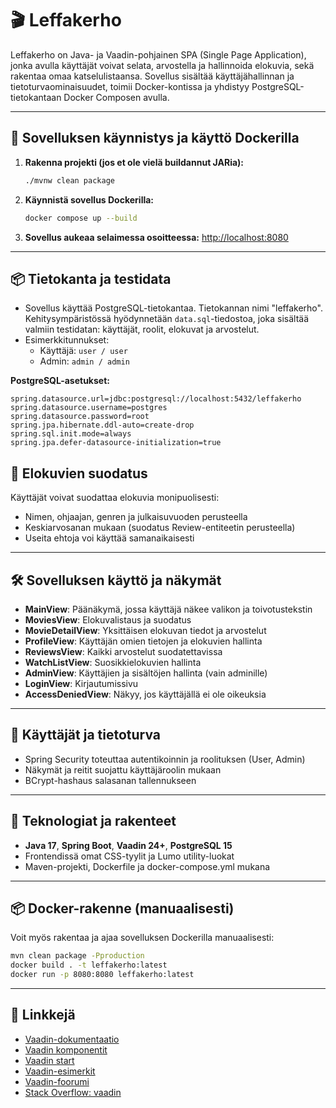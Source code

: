 # 🎬 Leffakerho

Leffakerho on Java- ja Vaadin-pohjainen SPA (Single Page Application), jonka avulla käyttäjät voivat selata, arvostella ja hallinnoida elokuvia, sekä rakentaa omaa katselulistaansa. Sovellus sisältää käyttäjähallinnan ja tietoturvaominaisuudet, toimii Docker-kontissa ja yhdistyy PostgreSQL-tietokantaan Docker Composen avulla.

---

## 🚀 Sovelluksen käynnistys ja käyttö Dockerilla

1. **Rakenna projekti (jos et ole vielä buildannut JARia):**
   ```bash
   ./mvnw clean package
   ```

2. **Käynnistä sovellus Dockerilla:**
   ```bash
   docker compose up --build
   ```

3. **Sovellus aukeaa selaimessa osoitteessa:**
   [http://localhost:8080](http://localhost:8080)

---

## 📦 Tietokanta ja testidata

- Sovellus käyttää PostgreSQL-tietokantaa. Tietokannan nimi "leffakerho". Kehitysympäristössä hyödynnetään `data.sql`-tiedostoa, joka sisältää valmiin testidatan: käyttäjät, roolit, elokuvat ja arvostelut.
- Esimerkkitunnukset:
  - Käyttäjä: `user / user`
  - Admin: `admin / admin`

**PostgreSQL-asetukset:**
```properties
spring.datasource.url=jdbc:postgresql://localhost:5432/leffakerho
spring.datasource.username=postgres
spring.datasource.password=root
spring.jpa.hibernate.ddl-auto=create-drop
spring.sql.init.mode=always
spring.jpa.defer-datasource-initialization=true
```

## 🔎 Elokuvien suodatus

Käyttäjät voivat suodattaa elokuvia monipuolisesti:
- Nimen, ohjaajan, genren ja julkaisuvuoden perusteella
- Keskiarvosanan mukaan (suodatus Review-entiteetin perusteella)
- Useita ehtoja voi käyttää samanaikaisesti

---

## 🛠️ Sovelluksen käyttö ja näkymät

- **MainView**: Päänäkymä, jossa käyttäjä näkee valikon ja toivotustekstin
- **MoviesView**: Elokuvalistaus ja suodatus
- **MovieDetailView**: Yksittäisen elokuvan tiedot ja arvostelut
- **ProfileView**: Käyttäjän omien tietojen ja elokuvien hallinta
- **ReviewsView**: Kaikki arvostelut suodatettavissa
- **WatchListView**: Suosikkielokuvien hallinta
- **AdminView**: Käyttäjien ja sisältöjen hallinta (vain adminille)
- **LoginView**: Kirjautumissivu
- **AccessDeniedView**: Näkyy, jos käyttäjällä ei ole oikeuksia

---

## 🔐 Käyttäjät ja tietoturva

- Spring Security toteuttaa autentikoinnin ja roolituksen (User, Admin)
- Näkymät ja reitit suojattu käyttäjäroolin mukaan
- BCrypt-hashaus salasanan tallennukseen

---

## 🧩 Teknologiat ja rakenteet

- **Java 17**, **Spring Boot**, **Vaadin 24+**, **PostgreSQL 15**
- Frontendissä omat CSS-tyylit ja Lumo utility-luokat
- Maven-projekti, Dockerfile ja docker-compose.yml mukana

---


## 📦 Docker-rakenne (manuaalisesti)

Voit myös rakentaa ja ajaa sovelluksen Dockerilla manuaalisesti:

```bash
mvn clean package -Pproduction
docker build . -t leffakerho:latest
docker run -p 8080:8080 leffakerho:latest
```

---

## 🔗 Linkkejä

- [Vaadin-dokumentaatio](https://vaadin.com/docs)
- [Vaadin komponentit](https://vaadin.com/docs/latest/components)
- [Vaadin start](https://start.vaadin.com/)
- [Vaadin-esimerkit](https://vaadin.com/examples-and-demos)
- [Vaadin-foorumi](https://vaadin.com/forum)
- [Stack Overflow: vaadin](https://stackoverflow.com/questions/tagged/vaadin)

